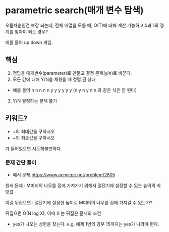 # parametric search(매개 변수 탐색)

오름차순인건 보장 되는데, 전체 배열을 모를 때, O(T)에 대해 계산 가능하고 0과 1의 경계를 찾아야 되는 경우?

예를 들어 up down 게임.

## 핵심

1. 정답을 매개변수(parameter)로 만들고 결정 문제(y/n)로 바꾼다.
2. 모든 값에 대해 Y/N을 채웠을 때 정렬 된 상태
  - 예를 들어 n n n n n y y y y y y (n y n y n n 과 같은 식은 안 된다)
3. Y/N 결정하는 문제 풀기

## 키워드?

- ~의 최대값을 구하시오
- ~의 최솟값을 구하시오

가 들어있으면 시도해볼만하다.

### 문제 간단 풀이
- 예시 문제 https://www.acmicpc.net/problem/2805

원래 문제 : M미터의 나무를 집에 가져가기 위해서 절단기에 설정할 수 있는 높이의 최댓값

이걸 뒤집으면 : 절단기에 설정한 높이로 M미터의 나무를 집에 가져갈 수 있는가?

뒤집으면 O(N  log X), 이때 X 는 뒤집은 문제의 조건

- yes가 나오는 상한을 찾는다. e.g. 예제 1번의 경우 15까지는 yes가 나와야 한다.